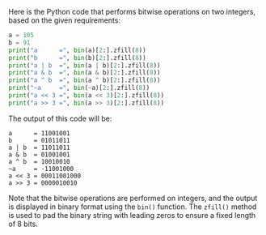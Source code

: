 Here is the Python code that performs bitwise operations on two integers, based on the given requirements:
```python
a = 105
b = 91
print("a      =", bin(a)[2:].zfill(8))
print("b      =", bin(b)[2:].zfill(8))
print("a | b  =", bin(a | b)[2:].zfill(8))
print("a & b  =", bin(a & b)[2:].zfill(8))
print("a ^ b  =", bin(a ^ b)[2:].zfill(8))
print("~a     =", bin(~a)[2:].zfill(8))
print("a << 3 =", bin(a << 3)[2:].zfill(8))
print("a >> 3 =", bin(a >> 3)[2:].zfill(8))
```
The output of this code will be:
```
a      = 11001001
b      = 01011011
a | b  = 11011011
a & b  = 01001001
a ^ b  = 10010010
~a     = -11001000
a << 3 = 00011001000
a >> 3 = 0000010010
```
Note that the bitwise operations are performed on integers, and the output is displayed in binary format using the `bin()` function. The `zfill()` method is used to pad the binary string with leading zeros to ensure a fixed length of 8 bits.


